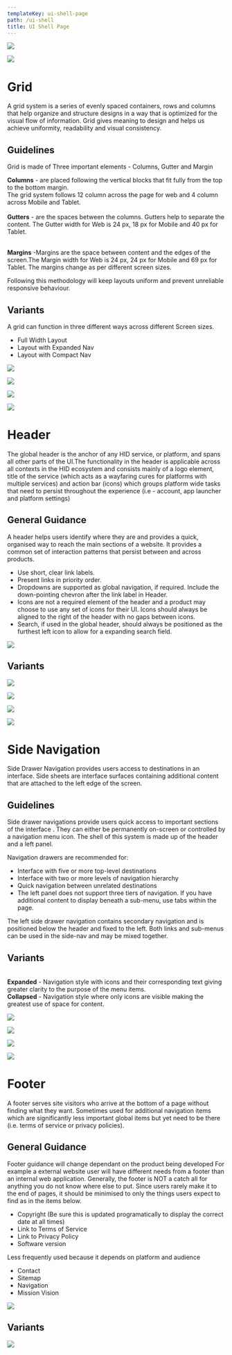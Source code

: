 ```yaml
---
templateKey: ui-shell-page
path: /ui-shell
title: UI Shell Page
---
```













![](/img/grid-mobile-and-tablet.png)



![](/img/grid-full-layout.png)

# **Grid**

A grid system is a series of evenly spaced containers, rows and columns that help organize and structure designs in a way that is optimized for the visual flow of information.
Grid gives meaning to design and helps us achieve uniformity, readability and visual consistency.

## **G﻿uidelines**

Grid is made of Three important elements - Columns, Gutter and Margin

**Columns** - are placed following the vertical blocks that fit fully from the top to the bottom margin.\
The grid system follows 12 column across the page for web and 4 column across Mobile and Tablet.\
\
**Gutters** - are the spaces between the columns. Gutters help to separate the content. The Gutter width for Web is 24 px, 18 px for Mobile and 40 px for Tablet.

\
**Margins** -Margins are the space between content and the edges of the screen.The Margin width for Web is 24 px, 24 px for Mobile and 69 px for Tablet. The margins change as per different screen sizes.

Following this methodology will keep layouts uniform and prevent unreliable responsive behaviour.

## **Variants**

A grid can function in three different ways across different Screen sizes.

* Full Width Layout
* Layout with Expanded Nav
* Layout with Compact Nav



![](/img/grid-compact-nav.png)



![](/img/grid-expanded-nav.png)



![](/img/grid-full-layout.png)



![](/img/grid-mobile-and-tablet.png)

# **Header**

The global header is the anchor of any HID service, or platform, and spans all other parts of the UI.The functionality in the header is applicable across all contexts in the HID ecosystem and consists mainly of a logo element, title of the service (which acts as a wayfaring cures for platforms with multiple services) and action bar (icons) which groups platform wide tasks that need to persist throughout the experience (i.e - account, app launcher and platform settings)



## **General Guidance**

A header helps users identify where they are and provides a quick, organised way to reach the main sections of a website. It provides a common set of interaction patterns that persist between and across products.

* Use short, clear link labels.
* Present links in priority order.
* Dropdowns are supported as global navigation, if required. Include the down-pointing chevron after the link label in Header.
* Icons are not a required element of the header and a product may choose to use any set of icons for their UI. Icons should always be aligned to the right of the header with no gaps between icons.
* Search, if used in the global header, should always be positioned as the furthest left icon to allow for a expanding search field.



![](/img/header.png)

## **V﻿ariants**



![](/img/header-base-nav.png)



![](/img/header-sub-nav.png)



![](/img/header-sub-nav.png)



![](/img/header-states.png)

# **Side Navigation**

Side Drawer Navigation provides users access to destinations in an interface. Side sheets are interface surfaces containing additional content that are attached to the left edge of the screen. 

## **G﻿uidelines**

Side drawer navigations provide users quick access to important sections of the interface . They can either be permanently on-screen or controlled by a navigation menu icon. The shell of this system is made up of the header and a left panel.

Navigation drawers are recommended for:

* Interface with five or more top-level destinations
* Interface with two or more levels of navigation hierarchy
* Quick navigation between unrelated destinations
* The left panel does not support three tiers of navigation. If you have additional content to display beneath a sub-menu, use tabs within the page.

The left side drawer navigation contains secondary navigation and is positioned below the header and fixed to the left. Both links and sub-menus can be used in the side-nav and may be mixed together.

## **V﻿ariants**

\
**Expanded** - Navigation style with icons and their corresponding text giving greater clarity to the purpose of the menu items.\
**Collapsed** - Navigation style where only icons are visible making the greatest use of space for content.



![](/img/side-nav-collapsed-and-expanded.png)



![](/img/o-icons.png)



![](/img/side-nav-with-links.png)



![](/img/side-nav-with-tooltip.png)



# **Footer**

A footer serves site visitors who arrive at the bottom of a page without finding what they want.
Sometimes used for additional navigation items which are significantly less important global items but yet need to be there (i.e. terms of service or privacy policies).



## **General Guidance**

Footer guidance will change dependant on the product being developed For example a external website user will have different needs from a footer than an internal web application. Generally, the footer is NOT a catch all for anything you do not know where else to put. Since users rarely make it to the end of pages, it should be minimised to only the things users expect to find as in the items below.

* Copyright (Be sure this is updated programatically to display the correct date at all times)
* Link to Terms of Service
* Link to Privacy Policy
* Software version

Less frequently used because it depends on platform and audience

* Contact
* Sitemap
* Navigation
* Mission Vision



![](/img/footer-base.png)

## **Variants**



![](/img/footer-variant.png)